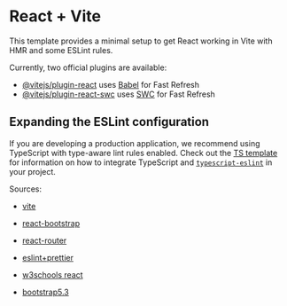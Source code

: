 # React + Vite

This template provides a minimal setup to get React working in Vite with HMR and some ESLint rules.

Currently, two official plugins are available:

- [@vitejs/plugin-react](https://github.com/vitejs/vite-plugin-react/blob/main/packages/plugin-react) uses [Babel](https://babeljs.io/) for Fast Refresh
- [@vitejs/plugin-react-swc](https://github.com/vitejs/vite-plugin-react/blob/main/packages/plugin-react-swc) uses [SWC](https://swc.rs/) for Fast Refresh

## Expanding the ESLint configuration

If you are developing a production application, we recommend using TypeScript with type-aware lint rules enabled. Check out the [TS template](https://github.com/vitejs/vite/tree/main/packages/create-vite/template-react-ts) for information on how to integrate TypeScript and [`typescript-eslint`](https://typescript-eslint.io) in your project.

Sources:

- [vite](https://vite.dev/)

- [react-bootstrap](https://react-bootstrap.netlify.app/)

- [react-router](https://reactrouter.com/start/declarative/installation)

- [eslint+prettier](https://www.geeksforgeeks.org/javascript/how-to-set-up-vite-with-eslint-and-prettier/)

- [w3schools react](https://www.w3schools.com/REACT/default.asp)

- [bootstrap5.3](https://getbootstrap.com/docs/5.3/examples/)
